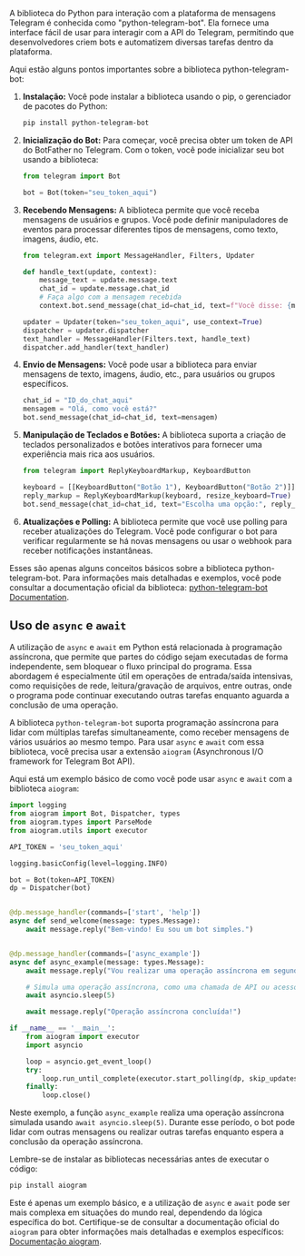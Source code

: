 A biblioteca do Python para interação com a plataforma de mensagens Telegram é conhecida como "python-telegram-bot". Ela fornece uma interface fácil de usar para interagir com a API do Telegram, permitindo que desenvolvedores criem bots e automatizem diversas tarefas dentro da plataforma.

Aqui estão alguns pontos importantes sobre a biblioteca python-telegram-bot:

1. **Instalação:**
   Você pode instalar a biblioteca usando o pip, o gerenciador de pacotes do Python:
   ```bash
   pip install python-telegram-bot
   ```

2. **Inicialização do Bot:**
   Para começar, você precisa obter um token de API do BotFather no Telegram. Com o token, você pode inicializar seu bot usando a biblioteca:
   ```python
   from telegram import Bot

   bot = Bot(token="seu_token_aqui")
   ```

3. **Recebendo Mensagens:**
   A biblioteca permite que você receba mensagens de usuários e grupos. Você pode definir manipuladores de eventos para processar diferentes tipos de mensagens, como texto, imagens, áudio, etc.
   ```python
   from telegram.ext import MessageHandler, Filters, Updater

   def handle_text(update, context):
       message_text = update.message.text
       chat_id = update.message.chat_id
       # Faça algo com a mensagem recebida
       context.bot.send_message(chat_id=chat_id, text=f"Você disse: {message_text}")

   updater = Updater(token="seu_token_aqui", use_context=True)
   dispatcher = updater.dispatcher
   text_handler = MessageHandler(Filters.text, handle_text)
   dispatcher.add_handler(text_handler)
   ```

4. **Envio de Mensagens:**
   Você pode usar a biblioteca para enviar mensagens de texto, imagens, áudio, etc., para usuários ou grupos específicos.
   ```python
   chat_id = "ID_do_chat_aqui"
   mensagem = "Olá, como você está?"
   bot.send_message(chat_id=chat_id, text=mensagem)
   ```

5. **Manipulação de Teclados e Botões:**
   A biblioteca suporta a criação de teclados personalizados e botões interativos para fornecer uma experiência mais rica aos usuários.
   ```python
   from telegram import ReplyKeyboardMarkup, KeyboardButton

   keyboard = [[KeyboardButton("Botão 1"), KeyboardButton("Botão 2")]]
   reply_markup = ReplyKeyboardMarkup(keyboard, resize_keyboard=True)
   bot.send_message(chat_id=chat_id, text="Escolha uma opção:", reply_markup=reply_markup)
   ```

6. **Atualizações e Polling:**
   A biblioteca permite que você use polling para receber atualizações do Telegram. Você pode configurar o bot para verificar regularmente se há novas mensagens ou usar o webhook para receber notificações instantâneas.

Esses são apenas alguns conceitos básicos sobre a biblioteca python-telegram-bot. Para informações mais detalhadas e exemplos, você pode consultar a documentação oficial da biblioteca: [python-telegram-bot Documentation](https://python-telegram-bot.readthedocs.io/).


## Uso de `async` e `await`

A utilização de `async` e `await` em Python está relacionada à programação assíncrona, que permite que partes do código sejam executadas de forma independente, sem bloquear o fluxo principal do programa. Essa abordagem é especialmente útil em operações de entrada/saída intensivas, como requisições de rede, leitura/gravação de arquivos, entre outras, onde o programa pode continuar executando outras tarefas enquanto aguarda a conclusão de uma operação.

A biblioteca `python-telegram-bot` suporta programação assíncrona para lidar com múltiplas tarefas simultaneamente, como receber mensagens de vários usuários ao mesmo tempo. Para usar `async` e `await` com essa biblioteca, você precisa usar a extensão `aiogram` (Asynchronous I/O framework for Telegram Bot API).

Aqui está um exemplo básico de como você pode usar `async` e `await` com a biblioteca `aiogram`:

```python
import logging
from aiogram import Bot, Dispatcher, types
from aiogram.types import ParseMode
from aiogram.utils import executor

API_TOKEN = 'seu_token_aqui'

logging.basicConfig(level=logging.INFO)

bot = Bot(token=API_TOKEN)
dp = Dispatcher(bot)


@dp.message_handler(commands=['start', 'help'])
async def send_welcome(message: types.Message):
    await message.reply("Bem-vindo! Eu sou um bot simples.")


@dp.message_handler(commands=['async_example'])
async def async_example(message: types.Message):
    await message.reply("Vou realizar uma operação assíncrona em segundo plano.")

    # Simula uma operação assíncrona, como uma chamada de API ou acesso a um banco de dados
    await asyncio.sleep(5)

    await message.reply("Operação assíncrona concluída!")

if __name__ == '__main__':
    from aiogram import executor
    import asyncio

    loop = asyncio.get_event_loop()
    try:
        loop.run_until_complete(executor.start_polling(dp, skip_updates=True))
    finally:
        loop.close()
```

Neste exemplo, a função `async_example` realiza uma operação assíncrona simulada usando `await asyncio.sleep(5)`. Durante esse período, o bot pode lidar com outras mensagens ou realizar outras tarefas enquanto espera a conclusão da operação assíncrona.

Lembre-se de instalar as bibliotecas necessárias antes de executar o código:

```bash
pip install aiogram
```

Este é apenas um exemplo básico, e a utilização de `async` e `await` pode ser mais complexa em situações do mundo real, dependendo da lógica específica do bot. Certifique-se de consultar a documentação oficial do `aiogram` para obter informações mais detalhadas e exemplos específicos: [Documentação aiogram](https://docs.aiogram.dev/).